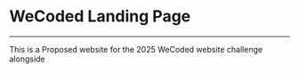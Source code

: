 # WeCoded Landing Page

---

This is a Proposed website for the 2025 WeCoded website challenge alongside 
